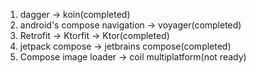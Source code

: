 1. dagger -> koin(completed)
2. android's compose navigation -> voyager(completed)
3. Retrofit -> Ktorfit -> Ktor(completed)
4. jetpack compose -> jetbrains compose(completed)
5. Compose image loader -> coil multiplatform(not ready)
